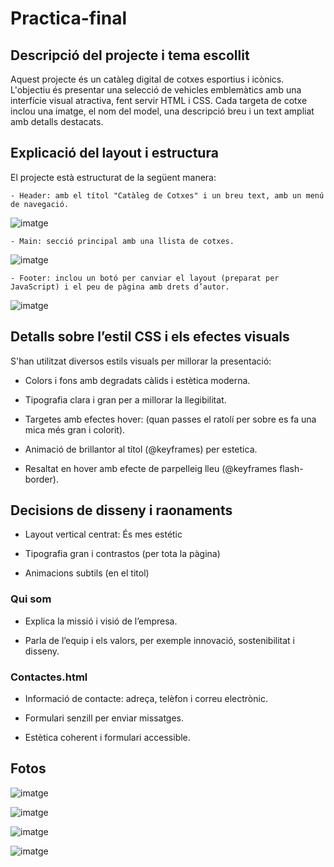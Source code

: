 # Practica-final

## Descripció del projecte i tema escollit

Aquest projecte és un catàleg digital de cotxes esportius i icònics. L'objectiu és presentar una selecció de vehicles emblemàtics amb una interfície visual atractiva, fent servir HTML i CSS. Cada targeta de cotxe inclou una imatge, el nom del model, una descripció breu i un text ampliat amb detalls destacats.

## Explicació del layout i estructura
El projecte està estructurat de la següent manera:

    - Header: amb el títol "Catàleg de Cotxes" i un breu text, amb un menú de navegació.
![imatge](https://github.com/user-attachments/assets/f73741d1-6206-46a4-a8c4-ecf919ba31e0)

    - Main: secció principal amb una llista de cotxes.
![imatge](https://github.com/user-attachments/assets/d5444d5e-6bf9-4710-98d6-41f5fc967c7d)

    - Footer: inclou un botó per canviar el layout (preparat per JavaScript) i el peu de pàgina amb drets d’autor.
![imatge](https://github.com/user-attachments/assets/cb9713e7-d8b6-4233-9078-4e217fed5a9e)


## Detalls sobre l’estil CSS i els efectes visuals

S'han utilitzat diversos estils visuals per millorar la presentació:


- Colors i fons amb degradats càlids i estètica moderna.

- Tipografia clara i gran per a millorar la llegibilitat.

- Targetes amb efectes hover: (quan passes el ratolí per sobre es fa una mica més gran i colorit).

- Animació de brillantor al títol (@keyframes) per estetica.

- Resaltat en hover amb efecte de parpelleig lleu (@keyframes flash-border).
    

## Decisions de disseny i raonaments

- Layout vertical centrat: És mes estétic 

- Tipografia gran i contrastos (per tota la pàgina)

- Animacions subtils (en el titol)


### Qui som

- Explica la missió i visió de l’empresa.

- Parla de l’equip i els valors, per exemple innovació, sostenibilitat i disseny.
    

### Contactes.html 

- Informació de contacte: adreça, telèfon i correu electrònic.

- Formulari senzill per enviar missatges.

- Estètica coherent i formulari accessible.

## Fotos

![imatge](https://github.com/user-attachments/assets/5790fdc1-2b37-442b-8196-9c45f09f0507)

![imatge](https://github.com/user-attachments/assets/83bff636-7b1d-4d8c-a847-f3332a7cae2a)

![imatge](https://github.com/user-attachments/assets/6e5192b7-090f-4241-bca0-1d56db3cca49)

![imatge](https://github.com/user-attachments/assets/6e220179-bc9b-4f29-81ea-ce9da679d865)

